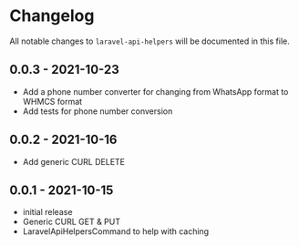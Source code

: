 # Changelog

All notable changes to `laravel-api-helpers` will be documented in this file.

## 0.0.3 - 2021-10-23

- Add a phone number converter for changing from WhatsApp format to WHMCS format
- Add tests for phone number conversion

## 0.0.2 - 2021-10-16

- Add generic CURL DELETE

## 0.0.1 - 2021-10-15

- initial release
- Generic CURL GET & PUT
- LaravelApiHelpersCommand to help with caching
